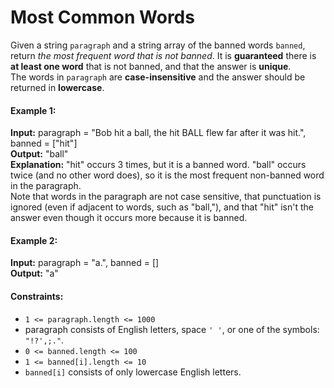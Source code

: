 # Most Common Words
Given a string `paragraph` and a string array of the banned words `banned`, return *the most frequent word that is not banned*. It is **guaranteed** there is **at least one word** that is not banned, and that the answer is **unique**.  
The words in `paragraph` are **case-insensitive** and the answer should be returned in **lowercase**.  

#### Example 1:
**Input:** paragraph = "Bob hit a ball, the hit BALL flew far after it was hit.", banned = ["hit"]  
**Output:** "ball"  
**Explanation:** "hit" occurs 3 times, but it is a banned word.
"ball" occurs twice (and no other word does), so it is the most frequent non-banned word in the paragraph.  
Note that words in the paragraph are not case sensitive,
that punctuation is ignored (even if adjacent to words, such as "ball,"), 
and that "hit" isn't the answer even though it occurs more because it is banned.  

#### Example 2:
**Input:** paragraph = "a.", banned = []  
**Output:** "a"  

#### Constraints:
- `1 <= paragraph.length <= 1000`
- paragraph consists of English letters, space `' '`, or one of the symbols: `"!?',;."`.
- `0 <= banned.length <= 100`
- `1 <= banned[i].length <= 10`
- `banned[i]` consists of only lowercase English letters.
